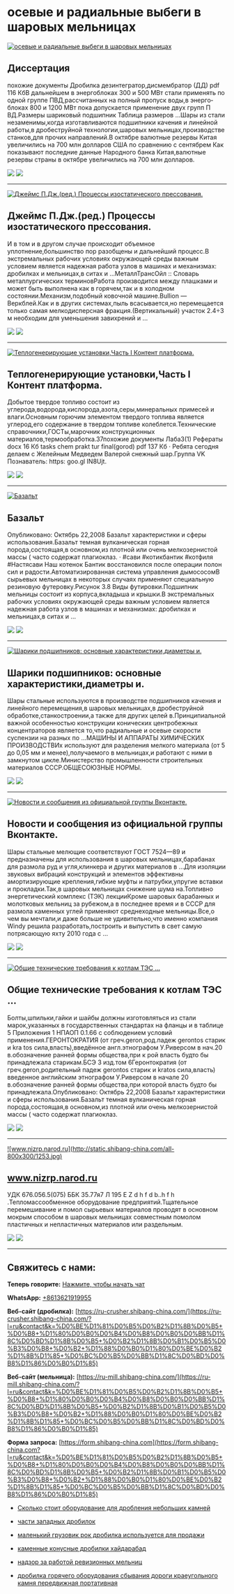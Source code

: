# осевые и радиальные выбеги в шаровых мельницах

<a href="https://swt.shibang-china.com/?l=ru&img&k=%D0%BE%D1%81%D0%B5%D0%B2%D1%8B%D0%B5+%D0%B8+%D1%80%D0%B0%D0%B4%D0%B8%D0%B0%D0%BB%D1%8C%D0%BD%D1%8B%D0%B5+%D0%B2%D1%8B%D0%B1%D0%B5%D0%B3%D0%B8+%D0%B2+%D1%88%D0%B0%D1%80%D0%BE%D0%B2%D1%8B%D1%85+%D0%BC%D0%B5%D0%BB%D1%8C%D0%BD%D0%B8%D1%86%D0%B0%D1%85" target="_blank">![осевые и радиальные выбеги в шаровых мельницах](http://static.shibang-china.com/all-800x300/1203.jpg)</a>

## Диссертация
похожие документы Дробилка дезинтегратор,дисмембратор (ДД) pdf 116 КбВ дальнейшем в энергоблоках 300 и 500 МВт стали применять по одной группе ПВД,рас&#173;считанных на полный пропуск воды,в энерго&#173;блоках 800 и 1200 МВт пока допускается при&#173;менение двух групп П ВД.Размеры шариковый подшипник Таблица размеров …Шары из стали незаменимы,когда изготавливаются подшипники качения и линейной работы,в дробеструйной технологии,шаровых мельницах,производстве станков,для прочих направлений.В октябре валютные резервы Китая увеличились на 700 млн долларов США по сравнению с сентябрем Как показывают последние данные Народного банка Китая,валютные резервы страны в октябре увеличились на 700 млн долларов.


<a href="https://whatsapp.shibangsoft.com/WhatsApp.php" target="_blank" title="WhatsApp">![](http://static.shibang-china.com/icon/whatsapp.png)</a> <a href="https://swt.shibang-china.com/?l=ru&icon&k=%D0%BE%D1%81%D0%B5%D0%B2%D1%8B%D0%B5+%D0%B8+%D1%80%D0%B0%D0%B4%D0%B8%D0%B0%D0%BB%D1%8C%D0%BD%D1%8B%D0%B5+%D0%B2%D1%8B%D0%B1%D0%B5%D0%B3%D0%B8+%D0%B2+%D1%88%D0%B0%D1%80%D0%BE%D0%B2%D1%8B%D1%85+%D0%BC%D0%B5%D0%BB%D1%8C%D0%BD%D0%B8%D1%86%D0%B0%D1%85" target="_blank">![](http://static.shibang-china.com/icon/chat-ru.png)</a>

---

<a href="https://swt.shibang-china.com/?l=ru&img&k=%D0%BE%D1%81%D0%B5%D0%B2%D1%8B%D0%B5+%D0%B8+%D1%80%D0%B0%D0%B4%D0%B8%D0%B0%D0%BB%D1%8C%D0%BD%D1%8B%D0%B5+%D0%B2%D1%8B%D0%B1%D0%B5%D0%B3%D0%B8+%D0%B2+%D1%88%D0%B0%D1%80%D0%BE%D0%B2%D1%8B%D1%85+%D0%BC%D0%B5%D0%BB%D1%8C%D0%BD%D0%B8%D1%86%D0%B0%D1%85" target="_blank">![Джеймс П.Дж.(ред.) Процессы изостатического прессования.](http://static.shibang-china.com/all-800x300/309.jpg)</a>

## Джеймс П.Дж.(ред.) Процессы изостатического прессования.
И в том и в другом случае происходит объемное уплотнение,большинство пор разобщены и дальнейший процесс.В экстремальных рабочих условиях окружающей среды важным условием является надежная работа узлов в машинах и механизмах: дробилках и мельницах,в ситах и …МеталлТрансОйл :: Словарь металлургических терминовРабота производится между плашками и может быть выполнена как в горячем,так и в холодном состоянии.Механизм,подобный ковочной машине.Bullion — Веркблей.Как и в других системах,пыль всасывается,но перемещается только самая мелкодисперсная фракция.(Вертикальный) участок 2.4&#247;3 м необходим для уменьшения завихрений и …


<a href="https://whatsapp.shibangsoft.com/WhatsApp.php" target="_blank" title="WhatsApp">![](http://static.shibang-china.com/icon/whatsapp.png)</a> <a href="https://swt.shibang-china.com/?l=ru&icon&k=%D0%BE%D1%81%D0%B5%D0%B2%D1%8B%D0%B5+%D0%B8+%D1%80%D0%B0%D0%B4%D0%B8%D0%B0%D0%BB%D1%8C%D0%BD%D1%8B%D0%B5+%D0%B2%D1%8B%D0%B1%D0%B5%D0%B3%D0%B8+%D0%B2+%D1%88%D0%B0%D1%80%D0%BE%D0%B2%D1%8B%D1%85+%D0%BC%D0%B5%D0%BB%D1%8C%D0%BD%D0%B8%D1%86%D0%B0%D1%85" target="_blank">![](http://static.shibang-china.com/icon/chat-ru.png)</a>

---

<a href="https://swt.shibang-china.com/?l=ru&img&k=%D0%BE%D1%81%D0%B5%D0%B2%D1%8B%D0%B5+%D0%B8+%D1%80%D0%B0%D0%B4%D0%B8%D0%B0%D0%BB%D1%8C%D0%BD%D1%8B%D0%B5+%D0%B2%D1%8B%D0%B1%D0%B5%D0%B3%D0%B8+%D0%B2+%D1%88%D0%B0%D1%80%D0%BE%D0%B2%D1%8B%D1%85+%D0%BC%D0%B5%D0%BB%D1%8C%D0%BD%D0%B8%D1%86%D0%B0%D1%85" target="_blank">![Теплогенерирующие установки,Часть I Контент платформа.](http://static.shibang-china.com/all-800x300/1276.jpg)</a>

## Теплогенерирующие установки,Часть I Контент платформа.
Добытое твердое топливо состоит из углерода,водорода,кислорода,азота,серы,минеральных примесей и влаги.Основным горючим элементом твердого топлива является углерод,его содержание в твердом топливе колеблется.Технические справочники,ГОСТы,марочник конструкционных материалов,термообработка.37похожие документы Лаба3(1) Рефераты docx 16 Кб tasks chem prakt tur final(gorod) pdf 137 Кб&nbsp;&#0183;&#32;Ребята сегодня делаем с Желейным Медведем Валерой снежный шар.Группа VK Познаватель: https: goo.gl IN8Ujt.


<a href="https://whatsapp.shibangsoft.com/WhatsApp.php" target="_blank" title="WhatsApp">![](http://static.shibang-china.com/icon/whatsapp.png)</a> <a href="https://swt.shibang-china.com/?l=ru&icon&k=%D0%BE%D1%81%D0%B5%D0%B2%D1%8B%D0%B5+%D0%B8+%D1%80%D0%B0%D0%B4%D0%B8%D0%B0%D0%BB%D1%8C%D0%BD%D1%8B%D0%B5+%D0%B2%D1%8B%D0%B1%D0%B5%D0%B3%D0%B8+%D0%B2+%D1%88%D0%B0%D1%80%D0%BE%D0%B2%D1%8B%D1%85+%D0%BC%D0%B5%D0%BB%D1%8C%D0%BD%D0%B8%D1%86%D0%B0%D1%85" target="_blank">![](http://static.shibang-china.com/icon/chat-ru.png)</a>

---

<a href="https://swt.shibang-china.com/?l=ru&img&k=%D0%BE%D1%81%D0%B5%D0%B2%D1%8B%D0%B5+%D0%B8+%D1%80%D0%B0%D0%B4%D0%B8%D0%B0%D0%BB%D1%8C%D0%BD%D1%8B%D0%B5+%D0%B2%D1%8B%D0%B1%D0%B5%D0%B3%D0%B8+%D0%B2+%D1%88%D0%B0%D1%80%D0%BE%D0%B2%D1%8B%D1%85+%D0%BC%D0%B5%D0%BB%D1%8C%D0%BD%D0%B8%D1%86%D0%B0%D1%85" target="_blank">![Базальт](http://static.shibang-china.com/all-800x300/233.jpg)</a>

## Базальт
Опубликовано: Октябрь 22,2008 Базальт характеристики и сферы использования.Базальт темная вулканическая горная порода,состоящая,в основном,из плотной или очень мелкозернистой массы ( часто содержат плагиоклаз.&nbsp;&#0183;&#32;#сави #котикбантик #котфиля #Настясави Наш котенок Бантик восстановился после операции полон сил и радости.Автоматизированная система управления дымососомВ сырьевых мельницах в некоторых случаях применяют специальную резиновую футеровку.Рисунок 3.8 Виды футировки.Подшипник мельницы состоит из корпуса,вкладыша и крышки.В экстремальных рабочих условиях окружающей среды важным условием является надежная работа узлов в машинах и механизмах: дробилках и мельницах,в ситах и …


<a href="https://whatsapp.shibangsoft.com/WhatsApp.php" target="_blank" title="WhatsApp">![](http://static.shibang-china.com/icon/whatsapp.png)</a> <a href="https://swt.shibang-china.com/?l=ru&icon&k=%D0%BE%D1%81%D0%B5%D0%B2%D1%8B%D0%B5+%D0%B8+%D1%80%D0%B0%D0%B4%D0%B8%D0%B0%D0%BB%D1%8C%D0%BD%D1%8B%D0%B5+%D0%B2%D1%8B%D0%B1%D0%B5%D0%B3%D0%B8+%D0%B2+%D1%88%D0%B0%D1%80%D0%BE%D0%B2%D1%8B%D1%85+%D0%BC%D0%B5%D0%BB%D1%8C%D0%BD%D0%B8%D1%86%D0%B0%D1%85" target="_blank">![](http://static.shibang-china.com/icon/chat-ru.png)</a>

---

<a href="https://swt.shibang-china.com/?l=ru&img&k=%D0%BE%D1%81%D0%B5%D0%B2%D1%8B%D0%B5+%D0%B8+%D1%80%D0%B0%D0%B4%D0%B8%D0%B0%D0%BB%D1%8C%D0%BD%D1%8B%D0%B5+%D0%B2%D1%8B%D0%B1%D0%B5%D0%B3%D0%B8+%D0%B2+%D1%88%D0%B0%D1%80%D0%BE%D0%B2%D1%8B%D1%85+%D0%BC%D0%B5%D0%BB%D1%8C%D0%BD%D0%B8%D1%86%D0%B0%D1%85" target="_blank">![Шарики подшипников: основные характеристики,диаметры и.](http://static.shibang-china.com/all-800x300/467.jpg)</a>

## Шарики подшипников: основные характеристики,диаметры и.
Шары стальные используются в производстве подшипников качения и линейного перемещения,в шаровых мельницах,в дробеструйной обработке,станкостроении,а также для других целей в.Принципиальной важной особенностью конструкции конических центробежных концентраторов является то,что радиальные и осевые скорости суспензии на разных по …МАШИНЫ И АППАРАТЫ ХИМИЧЕСКИХ ПРОИЗВОДСТВИх используют для разделения мелкого материала (от 5 до 0,05 мм и менее),получаемого в мельницах,и работают с ними в замкнутом цикле.Министерство промышленности строительных материалов СССР.ОБЩЕСОЮЗНЫЕ НОРМЫ.


<a href="https://whatsapp.shibangsoft.com/WhatsApp.php" target="_blank" title="WhatsApp">![](http://static.shibang-china.com/icon/whatsapp.png)</a> <a href="https://swt.shibang-china.com/?l=ru&icon&k=%D0%BE%D1%81%D0%B5%D0%B2%D1%8B%D0%B5+%D0%B8+%D1%80%D0%B0%D0%B4%D0%B8%D0%B0%D0%BB%D1%8C%D0%BD%D1%8B%D0%B5+%D0%B2%D1%8B%D0%B1%D0%B5%D0%B3%D0%B8+%D0%B2+%D1%88%D0%B0%D1%80%D0%BE%D0%B2%D1%8B%D1%85+%D0%BC%D0%B5%D0%BB%D1%8C%D0%BD%D0%B8%D1%86%D0%B0%D1%85" target="_blank">![](http://static.shibang-china.com/icon/chat-ru.png)</a>

---

<a href="https://swt.shibang-china.com/?l=ru&img&k=%D0%BE%D1%81%D0%B5%D0%B2%D1%8B%D0%B5+%D0%B8+%D1%80%D0%B0%D0%B4%D0%B8%D0%B0%D0%BB%D1%8C%D0%BD%D1%8B%D0%B5+%D0%B2%D1%8B%D0%B1%D0%B5%D0%B3%D0%B8+%D0%B2+%D1%88%D0%B0%D1%80%D0%BE%D0%B2%D1%8B%D1%85+%D0%BC%D0%B5%D0%BB%D1%8C%D0%BD%D0%B8%D1%86%D0%B0%D1%85" target="_blank">![Новости и сообщения из официальной группы Вконтакте.](http://static.shibang-china.com/all-800x300/94.jpg)</a>

## Новости и сообщения из официальной группы Вконтакте.
Шары стальные мелющие соответствуют ГОСТ 7524—89 и предназначены для использования в шаровых мельницах,барабанах для размола руд и угля,клинкера и других материалов в …Для изоляции звуковых вибраций конструкций и элементов эффективны амортизирующие крепления,гибкие муфты и патрубки,упругие вставки и прокладки.Так,в шаровых мельницах снижение шума на.Топливно энергетический комплекс (ТЭК) лекцииКроме шаровых барабанных и молотковых мельниц за рубежом,а в последнее время и в СССР для размола каменных углей применяют среднеходные мельницы.Все,о чем вы мечтали,и даже больше не удивительно,что именно компания Windy решила разработать,построить и выпустить в свет самую потрясающую яхту 2010 года с …


<a href="https://whatsapp.shibangsoft.com/WhatsApp.php" target="_blank" title="WhatsApp">![](http://static.shibang-china.com/icon/whatsapp.png)</a> <a href="https://swt.shibang-china.com/?l=ru&icon&k=%D0%BE%D1%81%D0%B5%D0%B2%D1%8B%D0%B5+%D0%B8+%D1%80%D0%B0%D0%B4%D0%B8%D0%B0%D0%BB%D1%8C%D0%BD%D1%8B%D0%B5+%D0%B2%D1%8B%D0%B1%D0%B5%D0%B3%D0%B8+%D0%B2+%D1%88%D0%B0%D1%80%D0%BE%D0%B2%D1%8B%D1%85+%D0%BC%D0%B5%D0%BB%D1%8C%D0%BD%D0%B8%D1%86%D0%B0%D1%85" target="_blank">![](http://static.shibang-china.com/icon/chat-ru.png)</a>

---

<a href="https://swt.shibang-china.com/?l=ru&img&k=%D0%BE%D1%81%D0%B5%D0%B2%D1%8B%D0%B5+%D0%B8+%D1%80%D0%B0%D0%B4%D0%B8%D0%B0%D0%BB%D1%8C%D0%BD%D1%8B%D0%B5+%D0%B2%D1%8B%D0%B1%D0%B5%D0%B3%D0%B8+%D0%B2+%D1%88%D0%B0%D1%80%D0%BE%D0%B2%D1%8B%D1%85+%D0%BC%D0%B5%D0%BB%D1%8C%D0%BD%D0%B8%D1%86%D0%B0%D1%85" target="_blank">![Общие технические требования к котлам ТЭС …](http://static.shibang-china.com/all-800x300/884.jpg)</a>

## Общие технические требования к котлам ТЭС …
Болты,шпильки,гайки и шайбы должны изготовляться из стали марок,указанных в государственных стандартах на фланцы и в таблице 5 Приложения 1 НПАОП 0.1.66 с соблюдением условий применения.ГЕРОНТОКРАТИЯ (от греч.geron,род.падеж gerontos старик и kra tos сила,власть),введённое англ.этнографом У.Риверсом в нач.20 в.обозначение ранней формы общества,при к рой власть будто бы принадлежала старикам.БСЭ 3 изд.том 6Геронтократия (от греч.geron,родительный падеж gerontos старик и kratos сила,власть) введенное английским этнографом У.Риверсом в начале 20 в.обозначение ранней формы общества,при которой власть будто бы принадлежала.Опубликовано: Октябрь 22,2008 Базальт характеристики и сферы использования.Базальт темная вулканическая горная порода,состоящая,в основном,из плотной или очень мелкозернистой массы ( часто содержат плагиоклаз.


<a href="https://whatsapp.shibangsoft.com/WhatsApp.php" target="_blank" title="WhatsApp">![](http://static.shibang-china.com/icon/whatsapp.png)</a> <a href="https://swt.shibang-china.com/?l=ru&icon&k=%D0%BE%D1%81%D0%B5%D0%B2%D1%8B%D0%B5+%D0%B8+%D1%80%D0%B0%D0%B4%D0%B8%D0%B0%D0%BB%D1%8C%D0%BD%D1%8B%D0%B5+%D0%B2%D1%8B%D0%B1%D0%B5%D0%B3%D0%B8+%D0%B2+%D1%88%D0%B0%D1%80%D0%BE%D0%B2%D1%8B%D1%85+%D0%BC%D0%B5%D0%BB%D1%8C%D0%BD%D0%B8%D1%86%D0%B0%D1%85" target="_blank">![](http://static.shibang-china.com/icon/chat-ru.png)</a>

---

<a href="https://swt.shibang-china.com/?l=ru&img&k=%D0%BE%D1%81%D0%B5%D0%B2%D1%8B%D0%B5+%D0%B8+%D1%80%D0%B0%D0%B4%D0%B8%D0%B0%D0%BB%D1%8C%D0%BD%D1%8B%D0%B5+%D0%B2%D1%8B%D0%B1%D0%B5%D0%B3%D0%B8+%D0%B2+%D1%88%D0%B0%D1%80%D0%BE%D0%B2%D1%8B%D1%85+%D0%BC%D0%B5%D0%BB%D1%8C%D0%BD%D0%B8%D1%86%D0%B0%D1%85" target="_blank">![www.nizrp.narod.ru](http://static.shibang-china.com/all-800x300/1253.jpg)</a>

## www.nizrp.narod.ru
УДК 676.056.5(075) ББК 35.77я7 Л 195 E Z d h f d b..h f h \.Тепломассообменное оборудование предприятий.Тщательное перемешивание и помол сырьевых материалов проводят в основном мокрым способом в шаровых мельницах совместным помолом пластичных и непластичных материалов или раздельным.

<a href="https://whatsapp.shibangsoft.com/WhatsApp.php" target="_blank" title="WhatsApp">![](http://static.shibang-china.com/icon/whatsapp.png)</a> <a href="https://swt.shibang-china.com/?l=ru&icon&k=%D0%BE%D1%81%D0%B5%D0%B2%D1%8B%D0%B5+%D0%B8+%D1%80%D0%B0%D0%B4%D0%B8%D0%B0%D0%BB%D1%8C%D0%BD%D1%8B%D0%B5+%D0%B2%D1%8B%D0%B1%D0%B5%D0%B3%D0%B8+%D0%B2+%D1%88%D0%B0%D1%80%D0%BE%D0%B2%D1%8B%D1%85+%D0%BC%D0%B5%D0%BB%D1%8C%D0%BD%D0%B8%D1%86%D0%B0%D1%85" target="_blank">![](http://static.shibang-china.com/icon/chat-ru.png)</a>

---
## Свяжитесь с нами:

**Теперь говорите:** [Нажмите, чтобы начать чат](https://swt.shibang-china.com?l=ru&contact&k=%D0%BE%D1%81%D0%B5%D0%B2%D1%8B%D0%B5+%D0%B8+%D1%80%D0%B0%D0%B4%D0%B8%D0%B0%D0%BB%D1%8C%D0%BD%D1%8B%D0%B5+%D0%B2%D1%8B%D0%B1%D0%B5%D0%B3%D0%B8+%D0%B2+%D1%88%D0%B0%D1%80%D0%BE%D0%B2%D1%8B%D1%85+%D0%BC%D0%B5%D0%BB%D1%8C%D0%BD%D0%B8%D1%86%D0%B0%D1%85)

**WhatsApp:**  [+8613621919955](https://whatsapp.shibangsoft.com/WhatsApp.php)

**Веб-сайт (дробилка):** [https://ru-crusher.shibang-china.com/](https://ru-crusher.shibang-china.com/?l=ru&contact&k=%D0%BE%D1%81%D0%B5%D0%B2%D1%8B%D0%B5+%D0%B8+%D1%80%D0%B0%D0%B4%D0%B8%D0%B0%D0%BB%D1%8C%D0%BD%D1%8B%D0%B5+%D0%B2%D1%8B%D0%B1%D0%B5%D0%B3%D0%B8+%D0%B2+%D1%88%D0%B0%D1%80%D0%BE%D0%B2%D1%8B%D1%85+%D0%BC%D0%B5%D0%BB%D1%8C%D0%BD%D0%B8%D1%86%D0%B0%D1%85)

**Веб-сайт (мельница):** [https://ru-mill.shibang-china.com/](https://ru-mill.shibang-china.com/?l=ru&contact&k=%D0%BE%D1%81%D0%B5%D0%B2%D1%8B%D0%B5+%D0%B8+%D1%80%D0%B0%D0%B4%D0%B8%D0%B0%D0%BB%D1%8C%D0%BD%D1%8B%D0%B5+%D0%B2%D1%8B%D0%B1%D0%B5%D0%B3%D0%B8+%D0%B2+%D1%88%D0%B0%D1%80%D0%BE%D0%B2%D1%8B%D1%85+%D0%BC%D0%B5%D0%BB%D1%8C%D0%BD%D0%B8%D1%86%D0%B0%D1%85)

**Форма запроса:** [https://form.shibang-china.com](https://form.shibang-china.com?l=ru&contact&k=%D0%BE%D1%81%D0%B5%D0%B2%D1%8B%D0%B5+%D0%B8+%D1%80%D0%B0%D0%B4%D0%B8%D0%B0%D0%BB%D1%8C%D0%BD%D1%8B%D0%B5+%D0%B2%D1%8B%D0%B1%D0%B5%D0%B3%D0%B8+%D0%B2+%D1%88%D0%B0%D1%80%D0%BE%D0%B2%D1%8B%D1%85+%D0%BC%D0%B5%D0%BB%D1%8C%D0%BD%D0%B8%D1%86%D0%B0%D1%85)

* [Сколько стоит оборудование для дробления небольших камней](../121/%D0%A1%D0%BA%D0%BE%D0%BB%D1%8C%D0%BA%D0%BE%20%D1%81%D1%82%D0%BE%D0%B8%D1%82%20%D0%BE%D0%B1%D0%BE%D1%80%D1%83%D0%B4%D0%BE%D0%B2%D0%B0%D0%BD%D0%B8%D0%B5%20%D0%B4%D0%BB%D1%8F%20%D0%B4%D1%80%D0%BE%D0%B1%D0%BB%D0%B5%D0%BD%D0%B8%D1%8F%20%D0%BD%D0%B5%D0%B1%D0%BE%D0%BB%D1%8C%D1%88%D0%B8%D1%85%20%D0%BA%D0%B0%D0%BC%D0%BD%D0%B5%D0%B9.md)

* [части западных дробилок](../122/%D1%87%D0%B0%D1%81%D1%82%D0%B8%20%D0%B7%D0%B0%D0%BF%D0%B0%D0%B4%D0%BD%D1%8B%D1%85%20%D0%B4%D1%80%D0%BE%D0%B1%D0%B8%D0%BB%D0%BE%D0%BA.md)

* [маленький грузовик рок дробилка используется для продажи](../121/%D0%BC%D0%B0%D0%BB%D0%B5%D0%BD%D1%8C%D0%BA%D0%B8%D0%B9%20%D0%B3%D1%80%D1%83%D0%B7%D0%BE%D0%B2%D0%B8%D0%BA%20%D1%80%D0%BE%D0%BA%20%D0%B4%D1%80%D0%BE%D0%B1%D0%B8%D0%BB%D0%BA%D0%B0%20%D0%B8%D1%81%D0%BF%D0%BE%D0%BB%D1%8C%D0%B7%D1%83%D0%B5%D1%82%D1%81%D1%8F%20%D0%B4%D0%BB%D1%8F%20%D0%BF%D1%80%D0%BE%D0%B4%D0%B0%D0%B6%D0%B8.md)

* [каменные конусные дробилки хайдарабад](../125/%D0%BA%D0%B0%D0%BC%D0%B5%D0%BD%D0%BD%D1%8B%D0%B5%20%D0%BA%D0%BE%D0%BD%D1%83%D1%81%D0%BD%D1%8B%D0%B5%20%D0%B4%D1%80%D0%BE%D0%B1%D0%B8%D0%BB%D0%BA%D0%B8%20%D1%85%D0%B0%D0%B9%D0%B4%D0%B0%D1%80%D0%B0%D0%B1%D0%B0%D0%B4.md)

* [надзор за работой ревизионных мельниц](../125/%D0%BD%D0%B0%D0%B4%D0%B7%D0%BE%D1%80%20%D0%B7%D0%B0%20%D1%80%D0%B0%D0%B1%D0%BE%D1%82%D0%BE%D0%B9%20%D1%80%D0%B5%D0%B2%D0%B8%D0%B7%D0%B8%D0%BE%D0%BD%D0%BD%D1%8B%D1%85%20%D0%BC%D0%B5%D0%BB%D1%8C%D0%BD%D0%B8%D1%86.md)

* [дробилка горячего оборудования сбывания дороги краеугольного камня передвижная портативная](../125/%D0%B4%D1%80%D0%BE%D0%B1%D0%B8%D0%BB%D0%BA%D0%B0%20%D0%B3%D0%BE%D1%80%D1%8F%D1%87%D0%B5%D0%B3%D0%BE%20%D0%BE%D0%B1%D0%BE%D1%80%D1%83%D0%B4%D0%BE%D0%B2%D0%B0%D0%BD%D0%B8%D1%8F%20%D1%81%D0%B1%D1%8B%D0%B2%D0%B0%D0%BD%D0%B8%D1%8F%20%D0%B4%D0%BE%D1%80%D0%BE%D0%B3%D0%B8%20%D0%BA%D1%80%D0%B0%D0%B5%D1%83%D0%B3%D0%BE%D0%BB%D1%8C%D0%BD%D0%BE%D0%B3%D0%BE%20%D0%BA%D0%B0%D0%BC%D0%BD%D1%8F%20%D0%BF%D0%B5%D1%80%D0%B5%D0%B4%D0%B2%D0%B8%D0%B6%D0%BD%D0%B0%D1%8F%20%D0%BF%D0%BE%D1%80%D1%82%D0%B0%D1%82%D0%B8%D0%B2%D0%BD%D0%B0%D1%8F.md)